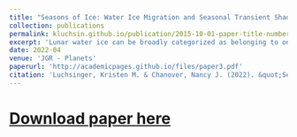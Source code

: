 ```yaml
---
title: "Seasons of Ice: Water Ice Migration and Seasonal Transient Shadow at the Lunar Poles"
collection: publications
permalink: kluchsin.github.io/publication/2015-10-01-paper-title-number-3
excerpt: 'Lunar water ice can be broadly categorized as belonging to one of two populations: deep, ancient, stable deposits, and shallow, transient, recent deposits. However, a  third state for lunar ice is also possible. Temporary sequestration occurs when ice is deposited into a transiently shadowed region at the lunar poles. These temporarily sequestered ice deposits are unstable over geologic time scales, but in the short term, are capable of a wide range of migration, sublimation, and retention patterns due to their thermally dependent sublimation and migration rates. We developed a model to characterize the range of possible migration and retention behaviors for temporarily sequestered ice deposits within locations with dynamic illumination conditions.'
date: 2022-04
venue: 'JGR - Planets'
paperurl: 'http://academicpages.github.io/files/paper3.pdf'
citation: 'Luchsinger, Kristen M. & Chanover, Nancy J. (2022). &quot;Seasons of Ice: Water Ice Migration and Seasonal Transient Shadow at the Lunar Poles.&quot; <i>JGR - Planets.</i>. Submitted 04/2022.'
---
```


# [Download paper here](http://academicpages.github.io/files/paper3.pdf)
